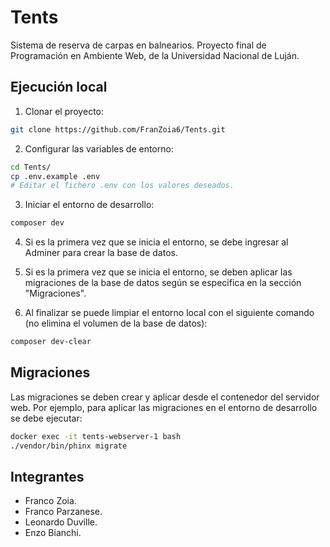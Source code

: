 # Tents

Sistema de reserva de carpas en balnearios. Proyecto final de Programación en Ambiente Web, de la Universidad Nacional de Luján.

## Ejecución local

1. Clonar el proyecto:
```bash
git clone https://github.com/FranZoia6/Tents.git
```

2. Configurar las variables de entorno:
```bash
cd Tents/
cp .env.example .env
# Editar el fichero .env con los valores deseados.
```

3. Iniciar el entorno de desarrollo:
```bash
composer dev
```

4. Si es la primera vez que se inicia el entorno, se debe ingresar al Adminer para crear la base de datos.

5. Si es la primera vez que se inicia el entorno, se deben aplicar las migraciones de la base de datos según se especifica en la sección "Migraciones".

6. Al finalizar se puede limpiar el entorno local con el siguiente comando (no elimina el volumen de la base de datos):
```bash
composer dev-clear
```

## Migraciones

Las migraciones se deben crear y aplicar desde el contenedor del servidor web. Por ejemplo, para aplicar las migraciones en el entorno de desarrollo se debe ejecutar:
```bash
docker exec -it tents-webserver-1 bash
./vendor/bin/phinx migrate
```

## Integrantes

* Franco Zoia.
* Franco Parzanese.
* Leonardo Duville.
* Enzo Bianchi.
